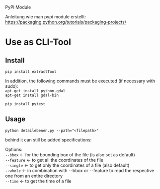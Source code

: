 PyPi Module

Anleitung wie man pypi module erstellt:
https://packaging.python.org/tutorials/packaging-projects/

# Use as CLI-Tool
   
## Install
   
`pip install extractTool`

In addition, the following commands must be executed (if necessary with sudo):   
`apt-get install python-gdal`     
`apt-get install gdal-bin`   

`pip install pytest`

## Usage

`python detailebenen.py --path="<filepath>"`

behind it can still be added specifications:

Options:   
`--bbox` &larr; for the bounding box of the file (is also set as default)      
`--feature` &larr; to get all the coordinates of the file      
`--single` &larr; to get only the coordinates of a file (also default)      
`--whole` &larr; in combination with --bbox or --feature to read the respective one from an entire directory   
`--time` &larr; to get the time of a file      
